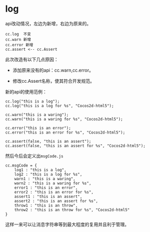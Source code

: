 # log

api改动情况，左边为新增，右边为原来的。

```
cc.log  不变
cc.warn 新增
cc.error 新增
cc.assert <-- cc.Assert
```

此次改造有以下几点原因：

* 添加原来没有的api：cc.warn,cc.error。

* 修改cc.Assert名称，使其符合开发规范。

新的api的使用范例：

```
cc.log("this is a log");
cc.log("this is a log for %s", "Cocos2d-html5");

cc.warn("this is a waring");
cc.warn("this is a waring for %s", "Cocos2d-html5");

cc.error("this is an error");
cc.error("this is an error for %s", "Cocos2d-html5");

cc.assert(false, "this is an assert");
cc.assert(false, "this is an assert for %s", "Cocos2d-html5");
```

然后今后会定义出`msgCode.js`

```
cc.msgCode = {
    log1 : "this is a log",
    log2 : "this is a log for %s",
    warn1 : "this is a waring",
    warn2 : "this is a waring for %s",
    error1 : "this is an error",
    error2 : "this is an error for %s",
    assert1 : "this is an assert",
    assert2 : "this is an assert for %s",
    throw1 : "this is an throw",
    throw2 : "this is an throw for %s", "Cocos2d-html5"
}
```

这样一来可以让消息字符串等到最大程度的复用并且利于管理。
